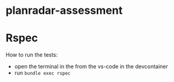 # planradar-assessment

# Rspec
How to run the tests:
  - open the terminal in the from the vs-code in the devcontainer
  - run ``bundle exec rspec``
